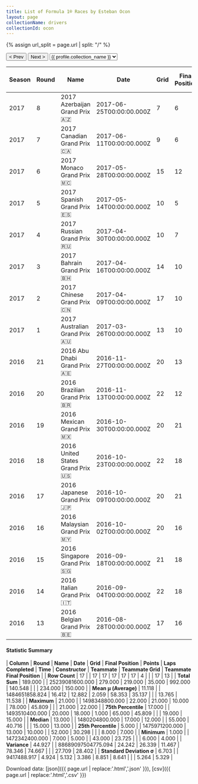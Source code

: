 ```yaml
---
title: List of Formula 1® Races by Esteban Ocon
layout: page
collectionName: drivers
collectionId: ocon
---
```


{% assign url_split = page.url | split: "/" %}
<div id="collection-navigation">
<button onclick="selector.options[selector.selectedIndex-1].value && (window.location = selector.options[selector.selectedIndex-1].value);">&lt; Prev</button>
<button onclick="selector.options[selector.selectedIndex+1].value && (window.location = selector.options[selector.selectedIndex+1].value);">Next &gt;</button>
<select id="selector" onchange="this.options[this.selectedIndex].value && (window.location = this.options[this.selectedIndex].value);">
  {% for collectionId in site.data[page.collectionName].refs %}
    {% if collectionId == page.collectionId %}
      {% assign selected = "selected" %}
    {% else %}
      {% assign selected = "" %}
    {% endif %}
    {% assign profile = site.data[page.collectionName][collectionId].profile %}
    <option value="/f1/{{ page.collectionName }}/{{ collectionId }}/{{ url_split[4] }}" {{ selected }}>{{ profile.collection_name }}</option>
  {% endfor %}
</select>
</div>

| Season | Round | Name | Date | Grid | Final Position | Points | Laps Completed | Time | Constructor | Teammate | Teammate Grid | Teammate Final Position |
|--|--|--|--|--|--|--|--|--|--|--|--|--|
| 2017 | 8 | 2017 Azerbaijan Grand Prix 🇦🇿 | 2017-06-25T00:00:00.000Z | 7 | 6 | 8.0 | 51 | +30.298 | Force India 🇮🇳 | [Sergio Pérez 🇲🇽](/f1/drivers/perez) | 6 | R |
| 2017 | 7 | 2017 Canadian Grand Prix 🇨🇦 | 2017-06-11T00:00:00.000Z | 9 | 6 | 8.0 | 70 | +40.716 | Force India 🇮🇳 | [Sergio Pérez 🇲🇽](/f1/drivers/perez) | 8 | 5 |
| 2017 | 6 | 2017 Monaco Grand Prix 🇲🇨 | 2017-05-28T00:00:00.000Z | 15 | 12 | 0.0 | 78 | +23.725 | Force India 🇮🇳 | [Sergio Pérez 🇲🇽](/f1/drivers/perez) | 7 | 13 |
| 2017 | 5 | 2017 Spanish Grand Prix 🇪🇸 | 2017-05-14T00:00:00.000Z | 10 | 5 | 10.0 | 65 |   | Force India 🇮🇳 | [Sergio Pérez 🇲🇽](/f1/drivers/perez) | 8 | 4 |
| 2017 | 4 | 2017 Russian Grand Prix 🇷🇺 | 2017-04-30T00:00:00.000Z | 10 | 7 | 6.0 | 52 | +1:35.004 | Force India 🇮🇳 | [Sergio Pérez 🇲🇽](/f1/drivers/perez) | 9 | 6 |
| 2017 | 3 | 2017 Bahrain Grand Prix 🇧🇭 | 2017-04-16T00:00:00.000Z | 14 | 10 | 1.0 | 57 | +1:35.711 | Force India 🇮🇳 | [Sergio Pérez 🇲🇽](/f1/drivers/perez) | 18 | 7 |
| 2017 | 2 | 2017 Chinese Grand Prix 🇨🇳 | 2017-04-09T00:00:00.000Z | 17 | 10 | 1.0 | 55 |   | Force India 🇮🇳 | [Sergio Pérez 🇲🇽](/f1/drivers/perez) | 8 | 9 |
| 2017 | 1 | 2017 Australian Grand Prix 🇦🇺 | 2017-03-26T00:00:00.000Z | 13 | 10 | 1.0 | 56 |   | Force India 🇮🇳 | [Sergio Pérez 🇲🇽](/f1/drivers/perez) | 10 | 7 |
| 2016 | 21 | 2016 Abu Dhabi Grand Prix 🇦🇪 | 2016-11-27T00:00:00.000Z | 20 | 13 | 0.0 | 54 |   | Manor Marussia 🇬🇧 | [Pascal Wehrlein 🇩🇪](/f1/drivers/wehrlein) | 16 | 14 |
| 2016 | 20 | 2016 Brazilian Grand Prix 🇧🇷 | 2016-11-13T00:00:00.000Z | 22 | 12 | 0.0 | 71 | +45.809 | Manor Marussia 🇬🇧 | [Pascal Wehrlein 🇩🇪](/f1/drivers/wehrlein) | 19 | 15 |
| 2016 | 19 | 2016 Mexican Grand Prix 🇲🇽 | 2016-10-30T00:00:00.000Z | 20 | 21 | 0.0 | 69 |   | Manor Marussia 🇬🇧 | [Pascal Wehrlein 🇩🇪](/f1/drivers/wehrlein) | 16 | R |
| 2016 | 18 | 2016 United States Grand Prix 🇺🇸 | 2016-10-23T00:00:00.000Z | 22 | 18 | 0.0 | 54 |   | Manor Marussia 🇬🇧 | [Pascal Wehrlein 🇩🇪](/f1/drivers/wehrlein) | 20 | 17 |
| 2016 | 17 | 2016 Japanese Grand Prix 🇯🇵 | 2016-10-09T00:00:00.000Z | 20 | 21 | 0.0 | 52 |   | Manor Marussia 🇬🇧 | [Pascal Wehrlein 🇩🇪](/f1/drivers/wehrlein) | 21 | 22 |
| 2016 | 16 | 2016 Malaysian Grand Prix 🇲🇾 | 2016-10-02T00:00:00.000Z | 20 | 16 | 0.0 | 55 |   | Manor Marussia 🇬🇧 | [Pascal Wehrlein 🇩🇪](/f1/drivers/wehrlein) | 21 | 15 |
| 2016 | 15 | 2016 Singapore Grand Prix 🇸🇬 | 2016-09-18T00:00:00.000Z | 21 | 18 | 0.0 | 59 |   | Manor Marussia 🇬🇧 | [Pascal Wehrlein 🇩🇪](/f1/drivers/wehrlein) | 19 | 16 |
| 2016 | 14 | 2016 Italian Grand Prix 🇮🇹 | 2016-09-04T00:00:00.000Z | 22 | 18 | 0.0 | 51 |   | Manor Marussia 🇬🇧 | [Pascal Wehrlein 🇩🇪](/f1/drivers/wehrlein) | 13 | R |
| 2016 | 13 | 2016 Belgian Grand Prix 🇧🇪 | 2016-08-28T00:00:00.000Z | 17 | 16 | 0.0 | 43 |   | Manor Marussia 🇬🇧 | [Pascal Wehrlein 🇩🇪](/f1/drivers/wehrlein) | 15 | R |

#### Statistic Summary

| **Column** | **Round** | **Name** | **Date** | **Grid** | **Final Position** | **Points** | **Laps Completed** | **Time** | **Constructor** | **Teammate** | **Teammate Grid** | **Teammate Final Position** |
| **Row Count** | 17 |  | 17 | 17 | 17 | 17 | 17 | 4 |  |  | 17 | 13 |
| **Total Sum** | 189.000 |  | 25239081600.000 | 279.000 | 219.000 | 35.000 | 992.000 | 140.548 |  |  | 234.000 | 150.000 |
| **Mean μ (Average)** | 11.118 |  | 1484651858.824 | 16.412 | 12.882 | 2.059 | 58.353 | 35.137 |  |  | 13.765 | 11.538 |
| **Maximum** | 21.000 |  | 1498348800.000 | 22.000 | 21.000 | 10.000 | 78.000 | 45.809 |  |  | 21.000 | 22.000 |
| **75th Percentile** | 17.000 |  | 1493510400.000 | 20.000 | 18.000 | 1.000 | 65.000 | 45.809 |  |  | 19.000 | 15.000 |
| **Median** | 13.000 |  | 1480204800.000 | 17.000 | 12.000 |  | 55.000 | 40.716 |  |  | 15.000 | 13.000 |
| **25th Percentile** | 5.000 |  | 1475971200.000 | 13.000 | 10.000 |  | 52.000 | 30.298 |  |  | 8.000 | 7.000 |
| **Minimum** | 1.000 |  | 1472342400.000 | 7.000 | 5.000 |  | 43.000 | 23.725 |  |  | 6.000 | 4.000 |
| **Variance** | 44.927 |  | 88689097504775.094 | 24.242 | 26.339 | 11.467 | 78.346 | 74.667 |  |  | 27.709 | 28.402 |
| **Standard Deviation σ** | 6.703 |  | 9417488.917 | 4.924 | 5.132 | 3.386 | 8.851 | 8.641 |  |  | 5.264 | 5.329 |

Download data: [json]({{ page.url | replace:'.html','.json' }}), [csv]({{ page.url | replace:'.html','.csv' }})

